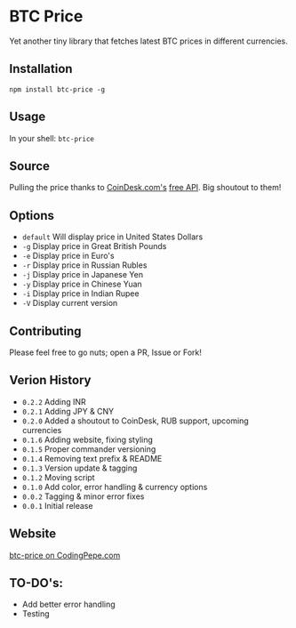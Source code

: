 BTC Price
=========

Yet another tiny library that fetches latest BTC prices in different currencies.

## Installation

  `npm install btc-price -g`

## Usage

  In your shell: `btc-price`

## Source

  Pulling the price thanks to [CoinDesk.com's](http://www.coindesk.com/) [free API](http://www.coindesk.com/api/). Big shoutout to them!

## Options

 - `default` Will display price in United States Dollars
 - `-g` Display price in Great British Pounds
 - `-e` Display price in Euro's
 - `-r` Display price in Russian Rubles
 - `-j` Display price in Japanese Yen
 - `-y` Display price in Chinese Yuan
 - `-i` Display price in Indian Rupee
 - `-V` Display current version

## Contributing

  Please feel free to go nuts; open a PR, Issue or Fork!

## Verion History  

 - `0.2.2` Adding INR
 - `0.2.1` Adding JPY & CNY
 - `0.2.0` Added a shoutout to CoinDesk, RUB support, upcoming currencies
 - `0.1.6` Adding website, fixing styling
 - `0.1.5` Proper commander versioning
 - `0.1.4` Removing text prefix & README
 - `0.1.3` Version update & tagging
 - `0.1.2` Moving script
 - `0.1.0` Add color, error handling & currency options
 - `0.0.2` Tagging & minor error fixes
 - `0.0.1` Initial release
  
## Website

[btc-price on CodingPepe.com](http://www.codingpepe.com/2017/02/10/created-my-first-node-js-module-for-displaying-bitcoin-price-in-your-terminal/)

## TO-DO's:

 - Add better error handling
 - Testing
